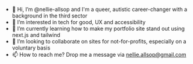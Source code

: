 - 👋 Hi, I’m @nellie-allsop and I'm a queer, autistic career-changer with a background in the third sector
- 👀 I’m interested in tech for good, UX and accessibility
- 🌱 I’m currently learning how to make my portfolio site stand out using next.js and tailwind
- 💞️ I’m looking to collaborate on sites for not-for-profits, especially on a voluntary basis
- 📫 How to reach me? Drop me a message via nellie.allsop@gmail.com

